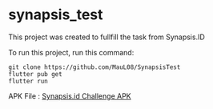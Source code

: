 # synapsis_test

This project was created to fullfill the task from Synapsis.ID

To run this project, run this command:

```
git clone https://github.com/MauL08/SynapsisTest
flutter pub get
flutter run
```

APK File : [Synapsis.id Challenge APK](https://drive.google.com/file/d/11-vieW4W6u9tPA6BSgeZ5VWMhZMbK6MA/view?usp=sharing)
